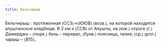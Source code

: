 ```yaml
---
title: Бельчирыш
---
```


Бельчирыш
: протяженная ⦅ССЗ⦆→⦅ЮЮВ⦆ ⦅возв.⦆, на которой находится алуштинское кладбище. В 2 км к ⦅ССВ⦆ от Алушты, на ⦅юж.⦆ отроге ⦅г.⦆ Демерджи – ⦅тюрк.⦆ бель – перевал, ⦅букв.⦆ поясница, талия; ⦅ср.⦆ ⦅рпл.⦆ чарыш – ⦃В15⦄.
